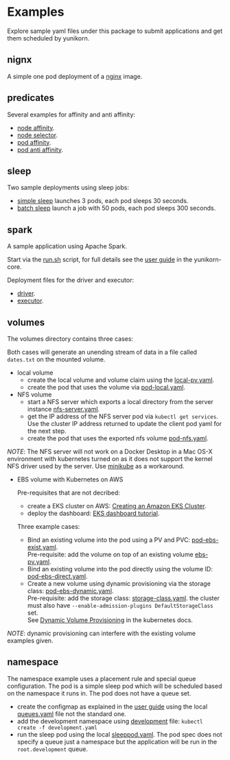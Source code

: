 # Examples

Explore sample yaml files under this package to submit applications and get them scheduled by yunikorn.

## nignx
A simple one pod deployment of a [nginx](./nginx/nginx.yaml) image.

## predicates
Several examples for affinity and anti affinity:

* [node affinity](./predicates/node-affinity-example.yaml).
* [node selector](./predicates/pod-nodeselector-example.yaml).
* [pod affinity](./predicates/pod-affinity-example.yaml).
* [pod anti affinity](./predicates/pod-anti-affinity-example.yaml).

## sleep
Two sample deployments using sleep jobs:
* [simple sleep](./sleep/sleeppods.yaml) launches 3 pods, each pod sleeps 30 seconds.
* [batch sleep](./sleep/batch-sleep-job.yaml) launch a job with 50 pods, each pod sleeps 300 seconds.

## spark
A sample application using Apache Spark.

Start via the [run.sh](./spark/cmd/run.sh) script, for full details see the [user guide](https://github.com/cloudera/yunikorn-core/blob/master/docs/user-guide.md) in the yunikorn-core.

Deployment files for the driver and executor: 
* [driver](./spark/driver.yaml).
* [executor](./spark/executor.yaml).

## volumes
The volumes directory contains three cases:

Both cases will generate an unending stream of data in a file called `dates.txt` on the mounted volume. 
* local volume
  * create the local volume and volume claim using the [local-pv.yaml](./volume/local-pv.yaml). 
  * create the pod that uses the volume via [pod-local.yaml](./volume/pod-local.yaml).
* NFS volume
  * start a NFS server which exports a local directory from the server instance [nfs-server.yaml](./volume/nfs-server.yaml).
  * get the IP address of the NFS server pod via `kubectl get services`. Use the cluster IP address returned to update the client pod yaml for the next step.
  * create the pod that uses the exported nfs volume [pod-nfs.yaml](./volume/pod-nfs.yaml).

_NOTE_: The NFS server will not work on a Docker Desktop in a Mac OS-X environment with kubernetes turned on as it does not support the kernel NFS driver used by the server.
Use [minikube](https://kubernetes.io/docs/tasks/tools/install-minikube/) as a workaround.

* EBS volume with Kubernetes on AWS

  Pre-requisites that are not decribed:
  * create a EKS cluster on AWS: [Creating an Amazon EKS Cluster](https://docs.aws.amazon.com/eks/latest/userguide/create-cluster.html).
  * deploy the dashboard: [EKS dashboard tutorial](https://docs.aws.amazon.com/eks/latest/userguide/dashboard-tutorial.html).
  
  Three example cases:
  * Bind an existing volume into the pod using a PV and PVC: [pod-ebs-exist.yaml](./volume/pod-ebs-exist.yaml).
    <br>Pre-requisite: add the volume on top of an existing volume [ebs-pv.yaml](./volume/ebs-pv.yaml).
  * Bind an existing volume into the pod directly using the volume ID: [pod-ebs-direct.yaml](./volume/pod-ebs-direct.yaml).
  * Create a new volume using dynamic provisioning via the storage class: [pod-ebs-dynamic.yaml](./volume/pod-ebs-dynamic.yaml).
    <br>Pre-requisite: add the storage class: [storage-class.yaml](./volume/storage-class.yaml). the cluster must also have `--enable-admission-plugins DefaultStorageClass` set.
    <br>See [Dynamic Volume Provisioning](https://kubernetes.io/docs/concepts/storage/dynamic-provisioning/) in the kubernetes docs.
  
_NOTE_: dynamic provisioning can interfere with the existing volume examples given.

## namespace
The namespace example uses a placement rule and special queue configuration. The pod is a simple sleep pod which will be scheduled based on the namespace it runs in. The pod does not have a queue set.

* create the configmap as explained in the [user guide](https://github.com/cloudera/yunikorn-core/blob/master/docs/user-guide.md#create-the-configmap) using the local [queues.yaml](./namespace/queues.yaml) file not the standard one.
* add the development namespace using [development](./namespace/development.yaml) file: `kubectl create -f development.yaml`
* run the sleep pod using the local [sleeppod.yaml](./namespace/sleeppod.yaml). The pod spec does not specify a queue just a namespace but the application will be run in the `root.development` queue. 